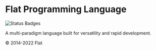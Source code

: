 Flat Programming Language
===========================
![Status Badges](https://flatlang.org/api/badges.svg?nocache=true)

A multi-paradigm language built for versatility and rapid development.

© 2014-2022 Flat

